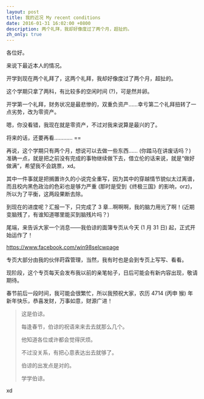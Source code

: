 ```yaml
---
layout: post
title: 我的近况 My recent conditions
date: 2016-01-31 16:02:00 +0800
description: 两个礼拜，我却好像度过了两个月，超扯的。
zh_only: true
---
```

各位好。

来说下最近本人的情况。

开学到现在两个礼拜了，这两个礼拜，我却好像度过了两个月，超扯的。

这个学期只拿了两科，有比较多的空闲时间 (?)，可是然并卵。

开学第一个礼拜，财务状况是最悲惨的，双重负资产……幸亏第二个礼拜扭转了一点劣势，改为零资产。

嗯，你没看错，我现在就是零资产，不过对我来说算是最兴的了。

将来的话，还要再看………… ==

再说，这个学期只有两个月，想说可以去做一些东西…… (你踏马在讲废话吗？) 准确一点，就是把之前没有完成的事物继续做下去，借立伦的话来说，就是“做好做满”，希望我不会跳票，xd。

其中一件事就是把搁置许久的小说完全重写，因为其中的穿越情节貌似太过离谱，而且校内黑色政治的色彩也是够力严重 (那时是受到《终极三国》的影响，orz)，所以为了平衡，这两段果断去除。

到现在的进度呢？汇报一下，只完成了 3 章…啊啊啊，我的脑力用光了啊！(近期变脑残了，有谁知道哪里能买到脑残片吗？)

尾端，来告诉大家一个消息——我伯谅的面簿专页从今天 (1 月 31 日) 起，正式开始运作了！

<https://www.facebook.com/win98selcwpage>

专页大部分由我的伙伴莳霖管理，当然，我有时也是会到专页上写写、看看。

现阶段，这个专页每天会发布我以前的亲笔帖子，日后可能会有新内容出现，敬请期待。

春节前后一段时间，我可能会很繁忙，所以我预祝大家，农历 4714 (丙申 猴) 年新年快乐，恭喜发财，万事如意，财源广进！

> 这是伯谅。
>
> 每逢春节，伯谅的祝语来来去去就那么几个。
>
> 他知道各位或许都会觉得厌烦。
>
> 不过没关系，有把心意表达出去就够了。
>
> 伯谅的出发点是对的。
>
> 学学伯谅。

xd